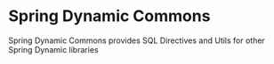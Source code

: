 # Spring Dynamic Commons

Spring Dynamic Commons provides SQL Directives and Utils for other Spring Dynamic libraries

